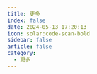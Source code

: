 ```yaml
---
title: 更多
index: false
date: 2024-05-13 17:20:13
icon: solar:code-scan-bold
sidebar: false
article: false
category:
  - 更多
---
```

<Catalog />